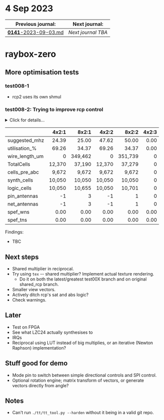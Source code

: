 # 4 Sep 2023

| Previous journal: | Next journal: |
|-|-|
| [**0141**-2023-09-03.md](./0141-2023-09-03.md) | *Next journal TBA* |

# raybox-zero

## More optimisation tests

### test008-1

*   rcp2 uses its own shmul


### test008-2: Trying to improve rcp control

<details><summary>Click for details...</summary>

Code:
*   tt04-raybox-zero: [`70f1a6c`](https://github.com/algofoogle/tt04-raybox-zero/commit/70f1a6c?diff=split): harden_test: Minor update to change parameter order
    *   Equivalent to: [`7aae611`](https://github.com/algofoogle/tt04-raybox-zero/commit/7aae6113ba657507045dc5032e27ae59020a8336?diff=split): Wire up SPI for fixed pov
*   src/raybox-zero: [`ab8561b`](https://github.com/algofoogle/raybox-zero/commit/ab8561b?diff=split): test008: Trying to improve rcp control

Summary:
*   Small modifications to test008 above, to change rcp control signals coming from wall_tracer

Options used:
```
  STARTED: 2023-09-04 14:18:27
    STOPT: 0
  OUTFILE: stats-test008-2.md
   SELECT: :[1245]
    FORCE: 0
      TAG: test008-2: Trying to improve rcp control
 FINISHED: 2023-09-04 14:58:12
```

</details>

| | 4x2:1 | 8x2:1 | 4x2:2 | 8x2:2 | 4x2:3 | 8x2:3 | 4x2:4 | 8x2:4 | 4x2:5 | 8x2:5 |
|-|-:|-:|-:|-:|-:|-:|-:|-:|-:|-:|
| suggested_mhz | 24.39 | 25.00 | 47.62 | 50.00 | 0.00 | 0.00 | 50.00 | 50.00 | 25.00 | 25.00 |
| utilisation_% | 69.26 | 34.37 | 69.26 | 34.37 | 0.00 | 0.00 | 55.95 | 27.77 | 55.95 | 27.77 |
| wire_length_um | 0 | 349,462 | 0 | 351,739 | 0 | 0 | 229,078 | 236,729 | 219,704 | 225,608 |
| TotalCells | 12,370 | 37,190 | 12,370 | 37,279 | 0 | 0 | 20,843 | 35,966 | 20,755 | 35,923 |
| cells_pre_abc | 9,672 | 9,672 | 9,672 | 9,672 | 0 | 0 | 9,672 | 9,672 | 9,672 | 9,672 |
| synth_cells | 10,050 | 10,050 | 10,050 | 10,050 | 0 | 0 | 8,086 | 8,086 | 8,086 | 8,086 |
| logic_cells | 10,050 | 10,655 | 10,050 | 10,701 | 0 | 0 | 8,716 | 8,695 | 8,651 | 8,655 |
| pin_antennas | -1 | 3 | -1 | 1 | 0 | 0 | 3 | 8 | 2 | 1 |
| net_antennas | -1 | 3 | -1 | 1 | 0 | 0 | 3 | 8 | 2 | 1 |
| spef_wns | 0.00 | 0.00 | 0.00 | 0.00 | 0.00 | 0.00 | 0.00 | 0.00 | 0.00 | 0.00 |
| spef_tns | 0.00 | 0.00 | 0.00 | 0.00 | 0.00 | 0.00 | 0.00 | 0.00 | 0.00 | 0.00 |

Findings:
*   TBC




## Next steps

*   Shared multiplier in reciprocal.
*   Try using `tex` -- shared multiplier? Implement actual texture rendering.
    *   Do it on both the latest/greatest test00X branch and on original shared_rcp branch.
*   Smaller view vectors.
*   Actively ditch rcp's sat and abs logic?
*   Check warnings.

## Later

*   Test on FPGA
*   See what LZC24 actually synthesises to
*   IRQs
*   Reciprocal using LUT instead of big multiplies, or an iterative (Newton Raphson) implementation?

## Stuff good for demo

*   Mode pin to switch between simple directional controls and SPI control.
*   Optional rotation engine; matrix transform of vectors, or generate vectors directly from angle?

## Notes

*   Can't run `./tt/tt_tool.py --harden` without it being in a valid git repo.
